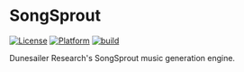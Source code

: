 # SongSprout

[![License](https://img.shields.io/badge/License-MIT-blue.svg)](https://github.com/dunesailer/SongSprout/blob/master/LICENSE)
[![Platform](https://img.shields.io/badge/in-swift5.3-orange.svg)](https://github.com/apple/swift)
[![build](https://github.com/dunesailer/SongSprout/workflows/build/badge.svg)](https://github.com/dunesailer/SongSprout/actions?query=workflow%3Abuild)

Dunesailer Research's SongSprout music generation engine.
